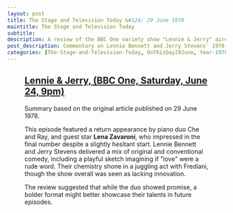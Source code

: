 ```yaml
---
layout: post
title: The Stage and Television Today &#124; 29 June 1978
maintitle: The Stage and Television Today
subtitle:
description: A review of the BBC One variety show "Lennie & Jerry" aired on 24 June 1978, featuring a return performance by Che and Ray and a standout appearance from Lena Zavaroni.
post_description: Commentary on Lennie Bennett and Jerry Stevens' 1978 BBC One show, noting its mix of originality and convention, with a memorable guest performance by Lena Zavaroni.
categories: [The-Stage-and-Television-Today, OnThisDay29June, Year-1978]
---
```


<figure class="fig3">
<div class="CardLayout">
<div class="CardItem"><h2 id="infobox1" class="infobox"><a href="#infobox1">Lennie & Jerry, (BBC One, Saturday, June 24, 9pm)</a></h2>
<div class="CardItem split">
<p>Summary based on the original article published on 29 June 1978.</p>
<p>This episode featured a return appearance by piano duo Che and Ray, and guest star <strong>Lena Zavaroni</strong>, who impressed in the final number despite a slightly hesitant start. Lennie Bennett and Jerry Stevens delivered a mix of original and conventional comedy, including a playful sketch imagining if "love" were a rude word. Their chemistry shone in a juggling act with Frediani, though the show overall was seen as lacking innovation.</p>
<p>The review suggested that while the duo showed promise, a bolder format might better showcase their talents in future episodes.</p>
</div></div></div>
</figure>
